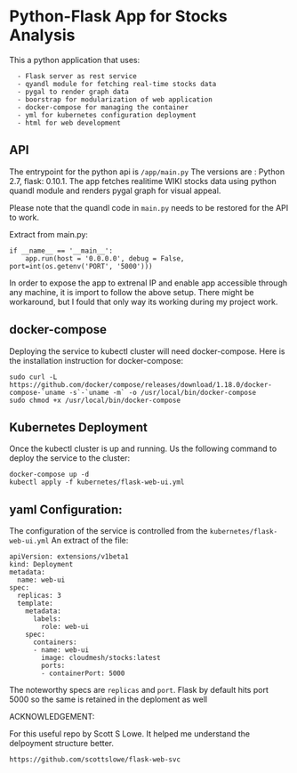 # Python-Flask App for Stocks Analysis
This a python application that uses:

      - Flask server as rest service
      - qyandl module for fetching real-time stocks data
      - pygal to render graph data
      - boorstrap for modularization of web application
      - docker-compose for managing the container
      - yml for kubernetes configuration deployment
      - html for web development
 
 ## API
 The entrypoint for the python api is ```/app/main.py```
 The versions are : Python 2.7, flask: 0.10.1.
The app fetches realitime WIKI stocks data using python quandl module and renders pygal graph for visual appeal. 

Please note that the quandl code in `main.py` needs to be restored for the API to work. 

Extract from main.py:
```
if __name__ == '__main__':
    app.run(host = '0.0.0.0', debug = False, port=int(os.getenv('PORT', '5000')))
```

In order to expose the app to extrenal IP and enable app accessible through any machine, it is import to follow the above setup. There might be workaround, but I fould that only way its working during my project work. 

## docker-compose
Deploying the service to kubectl cluster will need docker-compose.
Here is the installation instruction for docker-compose:
```
sudo curl -L https://github.com/docker/compose/releases/download/1.18.0/docker-compose-`uname -s`-`uname -m` -o /usr/local/bin/docker-compose
sudo chmod +x /usr/local/bin/docker-compose
```
 ## Kubernetes Deployment
Once the kubectl cluster is up and running. Us the following command to deploy the service to the cluster:
```
docker-compose up -d
kubectl apply -f kubernetes/flask-web-ui.yml
```

## yaml Configuration:
The configuration of the service is controlled from the `kubernetes/flask-web-ui.yml`
An extract of the file:
```
apiVersion: extensions/v1beta1
kind: Deployment
metadata:
  name: web-ui
spec:
  replicas: 3
  template:
    metadata:
      labels:
        role: web-ui
    spec:
      containers:
      - name: web-ui
        image: cloudmesh/stocks:latest
        ports:
        - containerPort: 5000
```
The noteworthy specs are `replicas` and `port`. Flask by default hits port 5000 so the same is retained in the deploment as well

ACKNOWLEDGEMENT:

For this useful repo by Scott S Lowe. It helped me understand the delpoyment structure better. 
```
https://github.com/scottslowe/flask-web-svc
```
